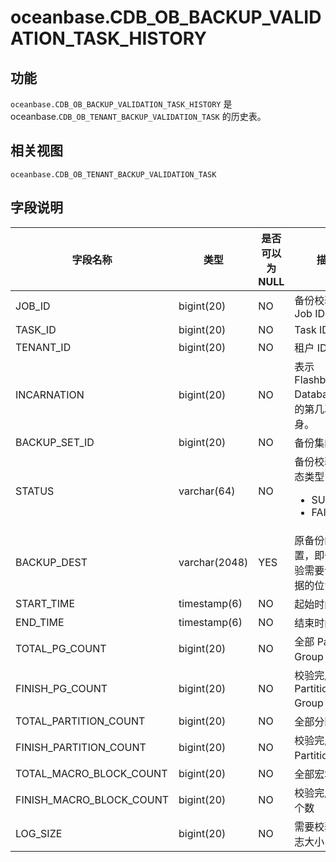 oceanbase.CDB_OB_BACKUP_VALIDATION_TASK_HISTORY 
====================================================================



功能 
-----------

`oceanbase.CDB_OB_BACKUP_VALIDATION_TASK_HISTORY` 是 oceanbase.`CDB_OB_TENANT_BACKUP_VALIDATION_TASK` 的历史表。

相关视图 
-------------

`oceanbase.CDB_OB_TENANT_BACKUP_VALIDATION_TASK`

  




字段说明 
-------------



|         **字段名称**         |    **类型**     | **是否可以为 NULL** |                                                                  **描述**                                                                   |
|--------------------------|---------------|----------------|-------------------------------------------------------------------------------------------------------------------------------------------|
| JOB_ID                   | bigint(20)    | NO             | 备份校验的 Job ID                                                                                                                             |
| TASK_ID                  | bigint(20)    | NO             | Task ID                                                                                                                                  |
| TENANT_ID                | bigint(20)    | NO             | 租户 ID                                                                                                                                    |
| INCARNATION              | bigint(20)    | NO             | 表示 Flashback Database 后的第几次分身。                                                                                                           |
| BACKUP_SET_ID            | bigint(20)    | NO             | 备份集的 ID                                                                                                                                  |
| STATUS                   | varchar(64)   | NO             | 备份校验的状态类型：<ul><li>SUCCESS</li><li>FAILED</li></ul>    |
| BACKUP_DEST              | varchar(2048) | YES            | 原备份的位置，即备份校验需要读取数据的位置                                                                                                                    |
| START_TIME               | timestamp(6)  | NO             | 起始时间                                                                                                                                     |
| END_TIME                 | timestamp(6)  | NO             | 结束时间                                                                                                                                     |
| TOTAL_PG_COUNT           | bigint(20)    | NO             | 全部 Partition Group 个数                                                                                                                    |
| FINISH_PG_COUNT          | bigint(20)    | NO             | 校验完成的 Partition Group 个数                                                                                                                 |
| TOTAL_PARTITION_COUNT    | bigint(20)    | NO             | 全部分区个数                                                                                                                                   |
| FINISH_PARTITION_COUNT   | bigint(20)    | NO             | 校验完成的 Partition 个数                                                                                                                      |
| TOTAL_MACRO_BLOCK_COUNT  | bigint(20)    | NO             | 全部宏块个数                                                                                                                                   |
| FINISH_MACRO_BLOCK_COUNT | bigint(20)    | NO             | 校验完成宏块个数                                                                                                                                 |
| LOG_SIZE                 | bigint(20)    | NO             | 需要校验的日志大小                                                                                                                               |



